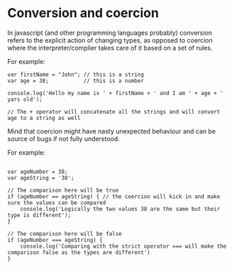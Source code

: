 # Conversion and coercion 

In javascript (and other programming languages probably) conversion refers to the explicit action of changing types, as opposed to coercion where the interpreter/complier takes care of it based on a set of rules.

For example:

```
var firstName = "John"; // this is a string
var age = 38;           // this is a number

console.log('Hello my name is ' + firstName + ' and I am ' + age + ' yars old');

// The + operator will concatenate all the strings and will convert age to a string as well

```

Mind that coercion might have nasty unexpected behaviour and can be source of bugs if not fully understood.

For example:

```

var ageNumber = 38;
var ageString = '38';

// The comparison here will be true
if (ageNumber == ageString) { // the coercion will kick in and make sure the values can be compared
    console.log('Logically the two values 38 are the same but their type is different');
}

// The comparison here will be false
if (ageNumber === ageString) {
    console.log('Comparing with the strict operator === will make the comparison false as the types are different')
}



```